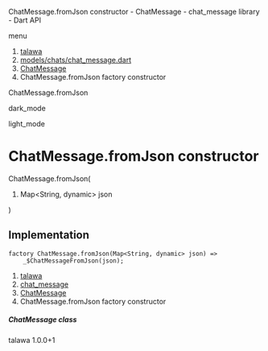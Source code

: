 




ChatMessage.fromJson constructor - ChatMessage - chat\_message library - Dart API







menu

1. [talawa](../../index.html)
2. [models/chats/chat\_message.dart](../../models_chats_chat_message/models_chats_chat_message-library.html)
3. [ChatMessage](../../models_chats_chat_message/ChatMessage-class.html)
4. ChatMessage.fromJson factory constructor

ChatMessage.fromJson


dark\_mode

light\_mode




# ChatMessage.fromJson constructor


ChatMessage.fromJson(

1. Map<String, dynamic> json

)

## Implementation

```
factory ChatMessage.fromJson(Map<String, dynamic> json) =>
    _$ChatMessageFromJson(json);
```

 


1. [talawa](../../index.html)
2. [chat\_message](../../models_chats_chat_message/models_chats_chat_message-library.html)
3. [ChatMessage](../../models_chats_chat_message/ChatMessage-class.html)
4. ChatMessage.fromJson factory constructor

##### ChatMessage class





talawa
1.0.0+1







